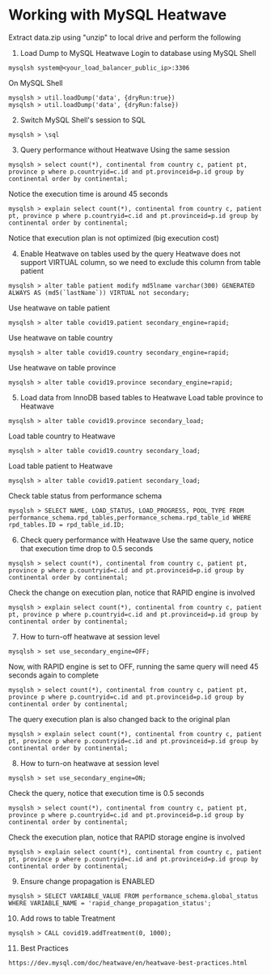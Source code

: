 # Working with MySQL Heatwave
Extract data.zip using "unzip" to local drive and perform the following

1. Load Dump to MySQL Heatwave
Login to database using MySQL Shell
```
mysqlsh system@<your_load_balancer_public_ip>:3306
```
On MySQL Shell
```
mysqlsh > util.loadDump('data', {dryRun:true})
mysqlsh > util.loadDump('data', {dryRun:false})
```

2. Switch MySQL Shell's session to SQL
```
mysqlsh > \sql
```

3. Query performance without Heatwave
Using the same session
```
mysqlsh > select count(*), continental from country c, patient pt, province p where p.countryid=c.id and pt.provinceid=p.id group by continental order by continental;
```
Notice the execution time is around 45 seconds
```
mysqlsh > explain select count(*), continental from country c, patient pt, province p where p.countryid=c.id and pt.provinceid=p.id group by continental order by continental; 
```
Notice that execution plan is not optimized (big execution cost)

4. Enable Heatwave on tables used by the query
Heatwave does not support VIRTUAL column, so we need to exclude this column from table patient
```
mysqlsh > alter table patient modify md5lname varchar(300) GENERATED ALWAYS AS (md5(`lastName`)) VIRTUAL not secondary;
```
Use heatwave on table patient
```
mysqlsh > alter table covid19.patient secondary_engine=rapid;
```
Use heatwave on table country
```
mysqlsh > alter table covid19.country secondary_engine=rapid;
```
Use heatwave on table province
```
mysqlsh > alter table covid19.province secondary_engine=rapid;
```

5. Load data from InnoDB based tables to Heatwave
Load table province to Heatwave
```
mysqlsh > alter table covid19.province secondary_load;
```
Load table country to Heatwave
```
mysqlsh > alter table covid19.country secondary_load;
```
Load table patient to Heatwave
```
mysqlsh > alter table covid19.patient secondary_load;
```
Check table status from performance schema 
```
mysqlsh > SELECT NAME, LOAD_STATUS, LOAD_PROGRESS, POOL_TYPE FROM performance_schema.rpd_tables,performance_schema.rpd_table_id WHERE rpd_tables.ID = rpd_table_id.ID;
```

6. Check query performance with Heatwave
Use the same query, notice that execution time drop to 0.5 seconds
```
mysqlsh > select count(*), continental from country c, patient pt, province p where p.countryid=c.id and pt.provinceid=p.id group by continental order by continental;
```
Check the change on execution plan, notice that RAPID engine is involved
```
mysqlsh > explain select count(*), continental from country c, patient pt, province p where p.countryid=c.id and pt.provinceid=p.id group by continental order by continental;
```

7. How to turn-off heatwave at session level  
```
mysqlsh > set use_secondary_engine=OFF;
```
Now, with RAPID engine is set to OFF, running the same query will need 45 seconds again to complete
```
mysqlsh > select count(*), continental from country c, patient pt, province p where p.countryid=c.id and pt.provinceid=p.id group by continental order by continental;
```
The query execution plan is also changed back to the original plan
```
mysqlsh > explain select count(*), continental from country c, patient pt, province p where p.countryid=c.id and pt.provinceid=p.id group by continental order by continental;
```
8. How to turn-on heatwave at session level
```
mysqlsh > set use_secondary_engine=ON;
```
Check the query, notice that execution time is 0.5 seconds
```
mysqlsh > select count(*), continental from country c, patient pt, province p where p.countryid=c.id and pt.provinceid=p.id group by continental order by continental;
```
Check the execution plan, notice that RAPID storage engine is involved
```
mysqlsh > explain select count(*), continental from country c, patient pt, province p where p.countryid=c.id and pt.provinceid=p.id group by continental order by continental;
```
9. Ensure change propagation is ENABLED
```
mysqlsh > SELECT VARIABLE_VALUE FROM performance_schema.global_status WHERE VARIABLE_NAME = 'rapid_change_propagation_status';
```
10. Add rows to table Treatment
```
mysqlsh > CALL covid19.addTreatment(0, 1000);
```
11. Best Practices
```
https://dev.mysql.com/doc/heatwave/en/heatwave-best-practices.html
```
